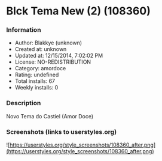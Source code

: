 # Blck Tema New (2) (108360)

### Information
- Author: Blakkye (unknown)
- Created at: unknown
- Updated at: 12/15/2014, 7:02:02 PM
- License: NO-REDISTRIBUTION
- Category: amordoce
- Rating: undefined
- Total installs: 67
- Weekly installs: 0


### Description
Novo Tema do Castiel (Amor Doce)


### Screenshots (links to userstyles.org)
![https://userstyles.org/style_screenshots/108360_after.png](https://userstyles.org/style_screenshots/108360_after.png)


